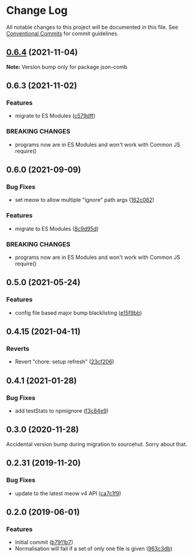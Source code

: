 # Change Log

All notable changes to this project will be documented in this file.
See [Conventional Commits](https://conventionalcommits.org) for commit guidelines.

## [0.6.4](https://github.com/codsen/codsen/compare/json-comb@0.6.3...json-comb@0.6.4) (2021-11-04)

**Note:** Version bump only for package json-comb





## 0.6.3 (2021-11-02)

### Features

- migrate to ES Modules ([c579dff](https://github.com/codsen/codsen/commit/c579dff3b23205e383035ca10ddcec671e35d0fe))

### BREAKING CHANGES

- programs now are in ES Modules and won't work with Common JS require()

## 0.6.0 (2021-09-09)

### Bug Fixes

- set meow to allow multiple "ignore" path args ([162c082](https://github.com/codsen/codsen/commit/162c0821d496ed4b7b0980beef3fc0a9981f6f1f))

### Features

- migrate to ES Modules ([8c9d95d](https://github.com/codsen/codsen/commit/8c9d95d5dea0b769c2f070397141918a4893d575))

### BREAKING CHANGES

- programs now are in ES Modules and won't work with Common JS require()

## 0.5.0 (2021-05-24)

### Features

- config file based major bump blacklisting ([e15f9bb](https://github.com/codsen/codsen/commit/e15f9bba1c4fd5f847ac28b3f38fa6ee633f5dca))

## 0.4.15 (2021-04-11)

### Reverts

- Revert "chore: setup refresh" ([23cf206](https://github.com/codsen/codsen/commit/23cf206970a087ff0fa04e61f94d919f59ab3881))

## 0.4.1 (2021-01-28)

### Bug Fixes

- add testStats to npmignore ([f3c84e9](https://github.com/codsen/codsen/commit/f3c84e95afc5514214312f913692d85b2e12eb29))

## 0.3.0 (2020-11-28)

Accidental version bump during migration to sourcehut. Sorry about that.

## 0.2.31 (2019-11-20)

### Bug Fixes

- update to the latest meow v4 API ([ca7c1f9](https://gitlab.com/codsen/codsen/commit/ca7c1f9b1e28dd7540442fa19f9ca4b7855b9e34))

## 0.2.0 (2019-06-01)

### Features

- Initial commit ([b7911b7](https://gitlab.com/codsen/codsen/commit/b7911b7))
- Normalisation will fail if a set of only one file is given ([963c3db](https://gitlab.com/codsen/codsen/commit/963c3db))
